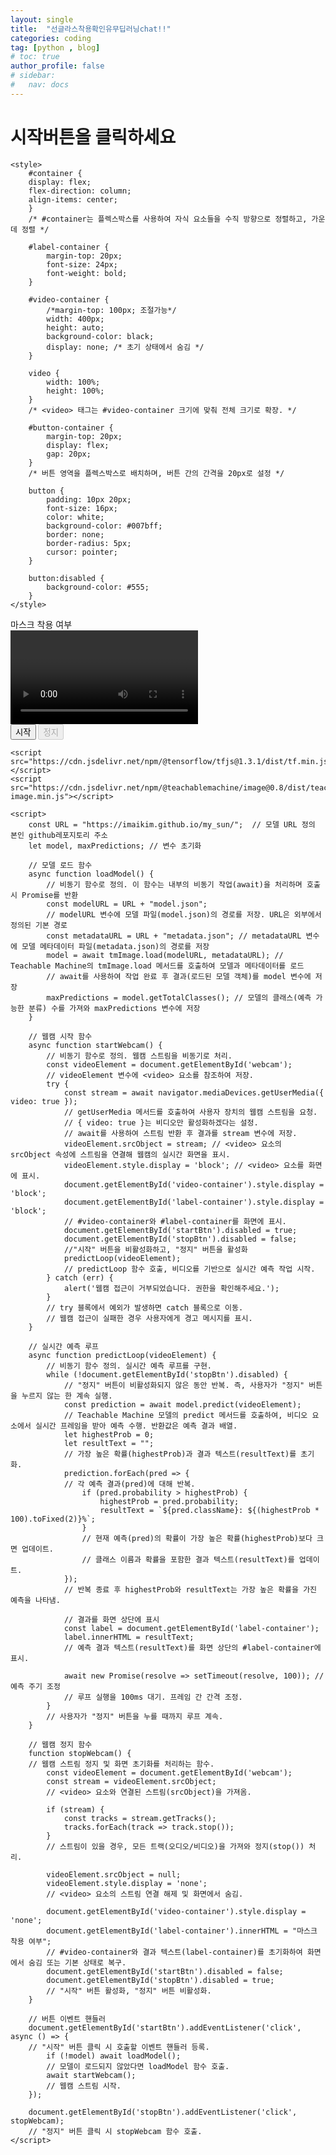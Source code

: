 ```yaml
---
layout: single
title:  "선글라스착용확인유무딥러닝chat!!"
categories: coding
tag: [python , blog]
# toc: true
author_profile: false
# sidebar:
#   nav: docs
---
```




# 시작버튼을 클릭하세요


<!-- <!DOCTYPE html> -->
<html lang="en">
<head>
    <meta charset="UTF-8">
    <meta name="viewport" content="width=device-width, initial-scale=1.0">
    <title>Mask Detection</title>
    <!--문서의 문자 인코딩을 UTF-8로 설정.
    화면 뷰포트를 모바일 기기와 데스크톱에서 적절히 표시되도록 설정.
    문서의 제목을 "Mask Detection"으로 지정.-->

    <style>
        #container {
        display: flex;
        flex-direction: column;
        align-items: center;
        }
        /* #container는 플렉스박스를 사용하여 자식 요소들을 수직 방향으로 정렬하고, 가운데 정렬 */

        #label-container {
            margin-top: 20px;
            font-size: 24px;
            font-weight: bold;
        }

        #video-container {
            /*margin-top: 100px; 조절가능*/
            width: 400px;
            height: auto;
            background-color: black;
            display: none; /* 초기 상태에서 숨김 */
        }

        video {
            width: 100%;
            height: 100%;
        }
        /* <video> 태그는 #video-container 크기에 맞춰 전체 크기로 확장. */

        #button-container {
            margin-top: 20px;
            display: flex;
            gap: 20px;
        }
        /* 버튼 영역을 플렉스박스로 배치하며, 버튼 간의 간격을 20px로 설정 */

        button {
            padding: 10px 20px;
            font-size: 16px;
            color: white;
            background-color: #007bff;
            border: none;
            border-radius: 5px;
            cursor: pointer;
        }

        button:disabled {
            background-color: #555;
        }
    </style>
</head>
<body>
<div id="container">
    <div id="label-container">마스크 착용 여부</div>
    <div id="video-container">
        <video id="webcam" autoplay></video>
    </div>
    <div id="button-container">
        <button id="startBtn">시작</button>
        <button id="stopBtn" disabled>정지</button>
    </div>
</div>

    <script src="https://cdn.jsdelivr.net/npm/@tensorflow/tfjs@1.3.1/dist/tf.min.js"></script>
    <script src="https://cdn.jsdelivr.net/npm/@teachablemachine/image@0.8/dist/teachablemachine-image.min.js"></script>

    <script>
        const URL = "https://imaikim.github.io/my_sun/";  // 모델 URL 정의 본인 github레포지토리 주소
        let model, maxPredictions; // 변수 초기화

        // 모델 로드 함수
        async function loadModel() {
            // 비동기 함수로 정의. 이 함수는 내부의 비동기 작업(await)을 처리하며 호출 시 Promise를 반환
            const modelURL = URL + "model.json";
            // modelURL 변수에 모델 파일(model.json)의 경로를 저장. URL은 외부에서 정의된 기본 경로
            const metadataURL = URL + "metadata.json"; // metadataURL 변수에 모델 메타데이터 파일(metadata.json)의 경로를 저장
            model = await tmImage.load(modelURL, metadataURL); // Teachable Machine의 tmImage.load 메서드를 호출하여 모델과 메타데이터를 로드
            // await를 사용하여 작업 완료 후 결과(로드된 모델 객체)를 model 변수에 저장
            maxPredictions = model.getTotalClasses(); // 모델의 클래스(예측 가능한 분류) 수를 가져와 maxPredictions 변수에 저장
        }

        // 웹캠 시작 함수
        async function startWebcam() {
            // 비동기 함수로 정의. 웹캠 스트림을 비동기로 처리.
            const videoElement = document.getElementById('webcam');
            // videoElement 변수에 <video> 요소를 참조하여 저장.
            try {
                const stream = await navigator.mediaDevices.getUserMedia({ video: true });
                // getUserMedia 메서드를 호출하여 사용자 장치의 웹캠 스트림을 요청.
                // { video: true }는 비디오만 활성화하겠다는 설정.
                // await를 사용하여 스트림 반환 후 결과를 stream 변수에 저장.
                videoElement.srcObject = stream; // <video> 요소의 srcObject 속성에 스트림을 연결해 웹캠의 실시간 화면을 표시.
                videoElement.style.display = 'block'; // <video> 요소를 화면에 표시.
                document.getElementById('video-container').style.display = 'block';
                document.getElementById('label-container').style.display = 'block';
                // #video-container와 #label-container를 화면에 표시.
                document.getElementById('startBtn').disabled = true;
                document.getElementById('stopBtn').disabled = false;
                //"시작" 버튼을 비활성화하고, "정지" 버튼을 활성화
                predictLoop(videoElement);
                // predictLoop 함수 호출, 비디오를 기반으로 실시간 예측 작업 시작.
            } catch (err) {
                alert('웹캠 접근이 거부되었습니다. 권한을 확인해주세요.');
            }
            // try 블록에서 예외가 발생하면 catch 블록으로 이동.
            // 웹캠 접근이 실패한 경우 사용자에게 경고 메시지를 표시.
        }

        // 실시간 예측 루프
        async function predictLoop(videoElement) {
            // 비동기 함수 정의. 실시간 예측 루프를 구현.
            while (!document.getElementById('stopBtn').disabled) {
                // "정지" 버튼이 비활성화되지 않은 동안 반복. 즉, 사용자가 "정지" 버튼을 누르지 않는 한 계속 실행.
                const prediction = await model.predict(videoElement);
                // Teachable Machine 모델의 predict 메서드를 호출하여, 비디오 요소에서 실시간 프레임을 받아 예측 수행. 반환값은 예측 결과 배열.
                let highestProb = 0;
                let resultText = "";
                // 가장 높은 확률(highestProb)과 결과 텍스트(resultText)를 초기화.
                prediction.forEach(pred => {
                // 각 예측 결과(pred)에 대해 반복.
                    if (pred.probability > highestProb) {
                        highestProb = pred.probability;
                        resultText = `${pred.className}: ${(highestProb * 100).toFixed(2)}%`;
                    }
                    // 현재 예측(pred)의 확률이 가장 높은 확률(highestProb)보다 크면 업데이트.
                    // 클래스 이름과 확률을 포함한 결과 텍스트(resultText)를 업데이트.
                });
                // 반복 종료 후 highestProb와 resultText는 가장 높은 확률을 가진 예측을 나타냄.

                // 결과를 화면 상단에 표시
                const label = document.getElementById('label-container');
                label.innerHTML = resultText;
                // 예측 결과 텍스트(resultText)를 화면 상단의 #label-container에 표시.

                await new Promise(resolve => setTimeout(resolve, 100)); // 예측 주기 조정
                // 루프 실행을 100ms 대기. 프레임 간 간격 조정.
            }
            // 사용자가 "정지" 버튼을 누를 때까지 루프 계속.
        }

        // 웹캠 정지 함수
        function stopWebcam() {
        // 웹캠 스트림 정지 및 화면 초기화를 처리하는 함수.
            const videoElement = document.getElementById('webcam');
            const stream = videoElement.srcObject;
            // <video> 요소와 연결된 스트림(srcObject)을 가져옴.

            if (stream) {
                const tracks = stream.getTracks();
                tracks.forEach(track => track.stop());
            }
            // 스트림이 있을 경우, 모든 트랙(오디오/비디오)을 가져와 정지(stop()) 처리.

            videoElement.srcObject = null;
            videoElement.style.display = 'none';
            // <video> 요소의 스트림 연결 해제 및 화면에서 숨김.

            document.getElementById('video-container').style.display = 'none';
            document.getElementById('label-container').innerHTML = "마스크 착용 여부";
            // #video-container와 결과 텍스트(label-container)를 초기화하여 화면에서 숨김 또는 기본 상태로 복구.
            document.getElementById('startBtn').disabled = false;
            document.getElementById('stopBtn').disabled = true;
            // "시작" 버튼 활성화, "정지" 버튼 비활성화.
        }

        // 버튼 이벤트 핸들러
        document.getElementById('startBtn').addEventListener('click', async () => {
        // "시작" 버튼 클릭 시 호출할 이벤트 핸들러 등록.
            if (!model) await loadModel();
            // 모델이 로드되지 않았다면 loadModel 함수 호출.
            await startWebcam();
            // 웹캠 스트림 시작.
        });

        document.getElementById('stopBtn').addEventListener('click', stopWebcam);
        // "정지" 버튼 클릭 시 stopWebcam 함수 호출.
    </script>
</body>
</html>





































